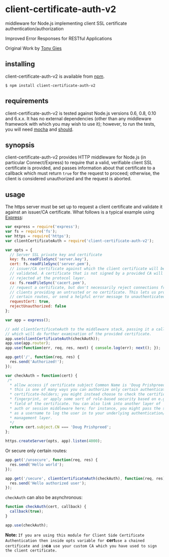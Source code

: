 client-certificate-auth-v2
========

middleware for Node.js implementing client SSL certificate
authentication/authorization

Improved Error Responses for RESTful Applications

Original Work by [Tony Gies](https://github.com/tgies/client-certificate-auth)

installing
----------

client-certificate-auth-v2 is available from [npm](https://npmjs.org/package/client-certificate-auth-v2.).

    $ npm install client-certificate-auth-v2

requirements
------------

client-certificate-auth-v2 is tested against Node.js versions 0.6, 0.8, 0.10 and 6.x.x.
It has no external dependencies (other than any middleware framework with which
you may wish to use it); however, to run the tests, you will need [mocha](https://npmjs.org/package/mocha) and
[should](https://npmjs.org/package/should).

synopsis
--------

client-certificate-auth-v2 provides HTTP middleware for Node.js (in particular
Connect/Express) to require that a valid, verifiable client SSL certificate is
provided, and passes information about that certificate to a callback which must
return `true` for the request to proceed; otherwise, the client is considered
unauthorized and the request is aborted.

usage
-----

The https server must be set up to request a client certificate and validate it
against an issuer/CA certificate. What follows is a typical example using
[Express](http://expressjs.com):

```javascript
var express = require('express');
var fs = require('fs');
var https = require('https');
var clientCertificateAuth = require('client-certificate-auth-v2');

var opts = {
  // Server SSL private key and certificate
  key: fs.readFileSync('server.key'),
  cert: fs.readFileSync('server.pem'),
  // issuer/CA certificate against which the client certificate will be
  // validated. A certificate that is not signed by a provided CA will be
  // rejected at the protocol layer.
  ca: fs.readFileSync('cacert.pem'),
  // request a certificate, but don't necessarily reject connections from
  // clients providing an untrusted or no certificate. This lets us protect only
  // certain routes, or send a helpful error message to unauthenticated clients.
  requestCert: true,
  rejectUnauthorized: false
};

var app = express();

// add clientCertificateAuth to the middleware stack, passing it a callback
// which will do further examination of the provided certificate.
app.use(clientCertificateAuth(checkAuth));
app.use(app.router);
app.use(function(err, req, res, next) { console.log(err); next(); });

app.get('/', function(req, res) {
  res.send('Authorized!');
});

var checkAuth = function(cert) {
 /*
  * allow access if certificate subject Common Name is 'Doug Prishpreed'.
  * this is one of many ways you can authorize only certain authenticated
  * certificate-holders; you might instead choose to check the certificate
  * fingerprint, or apply some sort of role-based security based on e.g. the OU
  * field of the certificate. You can also link into another layer of
  * auth or session middleware here; for instance, you might pass the subject CN
  * as a username to log the user in to your underlying authentication/session
  * management layer.
  */
  return cert.subject.CN === 'Doug Prishpreed';
};

https.createServer(opts, app).listen(4000);
```

Or secure only certain routes:

```javascript
app.get('/unsecure', function(req, res) {
  res.send('Hello world');
});

app.get('/secure', clientCertificateAuth(checkAuth), function(req, res) {
  res.send('Hello authorized user');
});
```

`checkAuth` can also be asynchronous:

```javascript
function checkAuth(cert, callback) {
  callback(true);
}

app.use(checkAuth);
```

<strong>Note:</strong>
`If you are using this module for Client Side Certificate Authentication then inside opts variable for `<strong>cert</strong>` use a chained certificate and in `<strong>ca</strong>` use your custom CA which you have used to sign the client certificate.`
